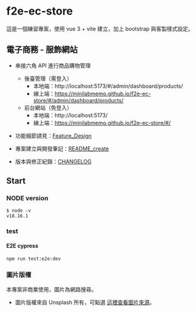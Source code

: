 # f2e-ec-store

這是一個練習專案，使用 vue 3 + vite 建立，加上 bootstrap 與客製樣式設定。

## 電子商務 - 服飾網站

- 串接六角 API 進行商品購物管理

  - 後臺管理（需登入）
    - 本地端：http://localhost:5173/#/admin/dashboard/products/
    - 線上端：https://minilabmemo.github.io/f2e-ec-store/#/admin/dashboard/products/
  - 前台網站（免登入）
    - 本地端：http://localhost:5173/
    - 線上端：https://minilabmemo.github.io/f2e-ec-store/#/

- 功能細節請見：[Feature_Design](./Feature_Design.md)
- 專案建立與開發筆記：[README_create](./README_create.md)
- 版本與修正紀錄：[CHANGELOG](./CHANGELOG.md)

## Start

### NODE version

```
$ node -v
v18.16.1
```

### test

#### E2E cypress

```
npm run test:e2e:dev
```

### 圖片版權

本專案非商業使用，圖片為網路搜尋。

- 圖片版權來自 Unsplash 所有，可點選 [這裡查看圖片來源](./img_source.md)。
